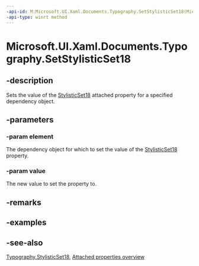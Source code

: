 ```yaml
---
-api-id: M:Microsoft.UI.Xaml.Documents.Typography.SetStylisticSet18(Microsoft.UI.Xaml.DependencyObject,System.Boolean)
-api-type: winrt method
---
```


<!-- Method syntax
public void SetStylisticSet18(Windows.UI.Xaml.DependencyObject element, System.Boolean value)
-->

# Microsoft.UI.Xaml.Documents.Typography.SetStylisticSet18

## -description
Sets the value of the [StylisticSet18](typography_stylisticset18.md) attached property for a specified dependency object.

## -parameters
### -param element
The dependency object for which to set the value of the [StylisticSet18](typography_stylisticset18.md) property.

### -param value
The new value to set the property to.

## -remarks

## -examples

## -see-also

[Typography.StylisticSet18](typography_stylisticset18.md), [Attached properties overview](/windows/uwp/xaml-platform/attached-properties-overview)
